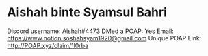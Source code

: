 # Aishah binte Syamsul Bahri

Discord username: Aishah#4473
DMed a POAP: Yes
Email: https://www.notion.soshahsyam1920@gmail.com
Unique POAP Link: http://POAP.xyz/claim/1l0rba
